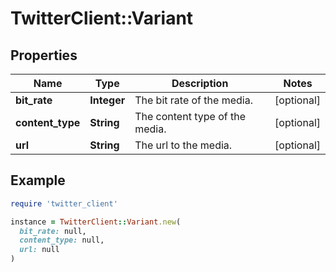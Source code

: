 # TwitterClient::Variant

## Properties

| Name | Type | Description | Notes |
| ---- | ---- | ----------- | ----- |
| **bit_rate** | **Integer** | The bit rate of the media. | [optional] |
| **content_type** | **String** | The content type of the media. | [optional] |
| **url** | **String** | The url to the media. | [optional] |

## Example

```ruby
require 'twitter_client'

instance = TwitterClient::Variant.new(
  bit_rate: null,
  content_type: null,
  url: null
)
```

